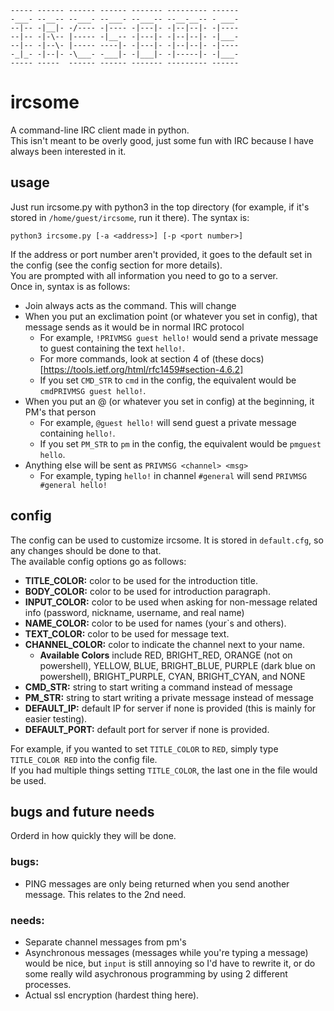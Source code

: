 ```
----- ------ ------ ------ ------- --------- ------
-___- --__-- --___- --___- --___-- --__-__-- - ___-
--|-- -|__|- -/---- -|---- -|---|- -|--|--|- -|----
--|-- -|-\-- |----- -|__-- -|---|- -|--|--|- -|___-
--|-- -|--\- |----- ----|- -|---|- -|--|--|- -|----
-_|_- -|--|- -\___- -___|- -|___|- -|-----|- -|___-
----- -----  ------ ------ ------- --------- ------
```
# ircsome
A command-line IRC client made in python.  
This isn't meant to be overly good, just some fun with IRC because I have always been interested in it.  

## usage  
Just run ircsome.py with python3 in the top directory (for example, if it's stored in `/home/guest/ircsome`, run it there). 
The syntax is:  
```
python3 ircsome.py [-a <address>] [-p <port number>]
```
If the address or port number aren't provided, it goes to the default set in the config (see the config section for more details).  
You are prompted with all information you need to go to a server.  
Once in, syntax is as follows:  
- Join always acts as the command. This will change  
- When you put an exclimation point (or whatever you set in config), that message sends as it would be in normal IRC protocol  
    - For example, `!PRIVMSG guest hello!` would send a private message to guest containing the text `hello!`.  
    - For more commands, look at section 4 of (these docs)[https://tools.ietf.org/html/rfc1459#section-4.6.2]
    - If you set `CMD_STR` to `cmd` in the config, the equivalent would be `cmdPRIVMSG guest hello!`.  
- When you put an @ (or whatever you set in config) at the beginning, it PM's that person  
    - For example, `@guest hello!` will send guest a private message containing `hello!`.
    - If you set `PM_STR` to `pm` in the config, the equivalent would be `pmguest hello`.   
- Anything else will be sent as `PRIVMSG <channel> <msg>`  
    - For example, typing `hello!` in channel `#general` will send `PRIVMSG #general hello!`  

## config
The config can be used to customize ircsome. It is stored in `default.cfg`, so any changes should be done to that.  
The available config options go as follows:  
- **TITLE_COLOR:** color to be used for the introduction title.  
- **BODY_COLOR:** color to be used for introduction paragraph.  
- **INPUT_COLOR:** color to be used when asking for non-message related info (password, nickname, username, and real name)  
- **NAME_COLOR:** color to be used for names (your`s and others).  
- **TEXT_COLOR:** color to be used for message text.  
- **CHANNEL_COLOR:** color to indicate the channel next to your name.  
    - **Available Colors** include RED, BRIGHT_RED,  ORANGE (not on powershell), YELLOW, BLUE, BRIGHT_BLUE, PURPLE (dark blue on powershell), BRIGHT_PURPLE, CYAN, BRIGHT_CYAN, and NONE  
- **CMD_STR:** string to start writing a command instead of message  
- **PM_STR:** string to start writing a private message instead of message  
- **DEFAULT_IP:** default IP for server if none is provided (this is mainly for easier testing).  
- **DEFAULT_PORT:** default port for server if none is provided.    

For example, if you wanted to set `TITLE_COLOR` to `RED`, simply type `TITLE_COLOR RED` into the config file.  
If you had multiple things setting `TITLE_COLOR`, the last one in the file would be used.  

## bugs and future needs
Orderd in how quickly they will be done.  
 
### bugs:
- PING messages are only being returned when you send another message. This relates to the 2nd need.  

### needs:
- Separate channel messages from pm's   
- Asynchronous messages (messages while you're typing a message) would be nice, but `input` is still annoying so I'd have to rewrite it, or do some really wild asychronous programming by using 2 different processes.  
- Actual ssl encryption (hardest thing here).  
 